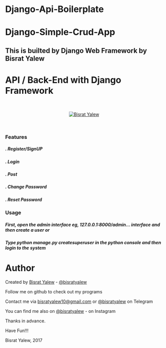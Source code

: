 # Django-Api-Boilerplate

# Django-Simple-Crud-App

<h2> This is builted by Django Web Framework by Bisrat Yalew </h2>

# API / Back-End with Django Framework

<br/>
<p align="center">
  <a href="http://github.com/bisratyalew">
      <img src ="https://lh3.googleusercontent.com/-wnEvjqtMM64/V5IRJddJ-ZI/AAAAAAAAABg/IrIEDaYQaFkFqS9rOLv-qL3slRGCyfwygCEwYBhgL/w140-h140-p/13607001_111123475987884_1354606817277497713_n.jpg" alt="Bisrat Yalew"/>
  </a>
</p>
<br/>

<h3> Features </h3>

<h5> . Register/SignUP </h5>
<h5> . Login </h5>
<h5> . Post  </h5>
<h5> . Change Password </h5>
<h5> . Reset Password </h5>



<h3>Usage</h3>

<h5> First, open the admin interface eg, 127.0.0.1:8000/admin... interface and then create a user or </h5>
<h5> Type python manage.py createsuperuser in the python console and then login to the system</h5>





Author
======

Created by [Bisrat Yalew](https://linkedin.com/in/bisratyalew) - [@bisratyalew](mailto:bisratyalew10@gmail.com)

Follow me on github to check out my programs

Contact me via [bisratyalew10@gmail.com](mailto:bisratyalew10@gmail.com) or [@bisratyalew](https://t.me/bisratyalew) on Telegram

You can find me also on [@bisratyalew](https://instagram.com/bisratyalew) - on Instagram

Thanks in advance.

Have Fun!!!

Bisrat Yalew, 2017  
